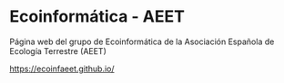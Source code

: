 # Ecoinformática - AEET

Página web del grupo de Ecoinformática de la Asociación Española de Ecología Terrestre (AEET)

https://ecoinfaeet.github.io/
